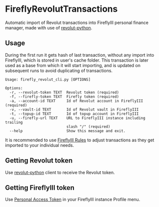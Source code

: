 # FireflyRevolutTransactions

Automatic import of Revolut transactions into FireflyIII personal finance manager, 
made with use of [revolut-python](https://github.com/tducret/revolut-python).

## Usage
During the first run it gets hash of last transaction, without any import into FireflyIII, 
which is stored in user's cache folder. This transaction is later used as a base from which it will start importing,
and is updated on subsequent runs to avoid duplicating of transactions.

```
Usage: firefly_revolut_cli.py [OPTIONS]

Options:
  -r, --revolut-token TEXT  Revolut token (required)
  -f, --firefly-token TEXT  Firefly token (required)
  -a, --account-id TEXT     Id of Revolut account in FireflyIII (required)
  -v, --vault-id TEXT       Id of Revolut vault in FireflyIII
  -t, --topup-id TEXT       Id of topup account in FireflyIII
  -u, --firefly-url TEXT    URL to FireflyIII instance including trailing
                            slash "/" (required)
  --help                    Show this message and exit.
```

It is recommended to use [FireflyIII Rules](https://docs.firefly-iii.org/advanced-concepts/rules)
to adjust transactions as they get imported to your individual needs.

## Getting Revolut token

Use [revolut-python](https://github.com/tducret/revolut-python) client to receive the Revolut token.

## Getting FireflyIII token

Use [Personal Access Token](https://docs.firefly-iii.org/api/api) in your FireflyIII instance Profile menu.


